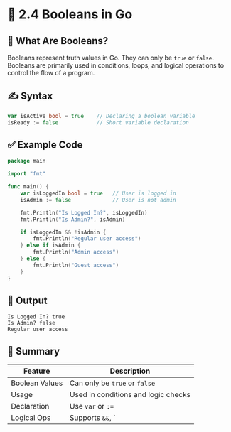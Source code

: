 # 📘 2.4 Booleans in Go

## 🧠 What Are Booleans?

Booleans represent truth values in Go. They can only be `true` or `false`. Booleans are primarily used in conditions, loops, and logical operations to control the flow of a program.

## ✍️ Syntax

```go
var isActive bool = true    // Declaring a boolean variable
isReady := false            // Short variable declaration

```

## ✅ Example Code

```go
package main

import "fmt"

func main() {
    var isLoggedIn bool = true   // User is logged in
    isAdmin := false             // User is not admin

    fmt.Println("Is Logged In?", isLoggedIn)
    fmt.Println("Is Admin?", isAdmin)

    if isLoggedIn && !isAdmin {
        fmt.Println("Regular user access")
    } else if isAdmin {
        fmt.Println("Admin access")
    } else {
        fmt.Println("Guest access")
    }
}

```

## 🔎 Output

```
Is Logged In? true
Is Admin? false
Regular user access

```

## 🧹 Summary

| Feature        | Description                         |
| -------------- | ----------------------------------- |
| Boolean Values | Can only be `true` or `false`       | 
| Usage          | Used in conditions and logic checks 
| Declaration    | Use `var` or `:=`                   |
| Logical Ops    | Supports `&&`, \`                   | 


